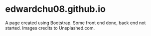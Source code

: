 # edwardchu08.github.io
A page created using Bootstrap. Some front end done, back end not started. Images credits to Unsplashed.com.
